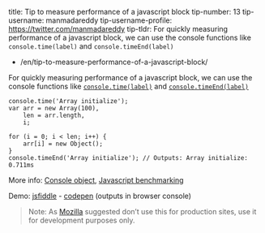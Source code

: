 title: Tip to measure performance of a javascript block tip-number: 13 tip-username: manmadareddy tip-username-profile: https://twitter.com/manmadareddy tip-tldr: For quickly measuring performance of a javascript block, we can use the console functions like `console.time(label)` and `console.timeEnd(label)`

-   /en/tip-to-measure-performance-of-a-javascript-block/

For quickly measuring performance of a javascript block, we can use the console functions like [`console.time(label)`](https://developer.chrome.com/devtools/docs/console-api#consoletimelabel) and [`console.timeEnd(label)`](https://developer.chrome.com/devtools/docs/console-api#consoletimeendlabel)

    console.time('Array initialize');
    var arr = new Array(100),
        len = arr.length,
        i;

    for (i = 0; i < len; i++) {
        arr[i] = new Object();
    }
    console.timeEnd('Array initialize'); // Outputs: Array initialize: 0.711ms

More info: [Console object](https://github.com/DeveloperToolsWG/console-object), [Javascript benchmarking](https://mathiasbynens.be/notes/javascript-benchmarking)

Demo: [jsfiddle](https://jsfiddle.net/meottb62/) - [codepen](http://codepen.io/anon/pen/JGJPoa) (outputs in browser console)

> Note: As [Mozilla](https://developer.mozilla.org/en-US/docs/Web/API/Console/time) suggested don’t use this for production sites, use it for development purposes only.
